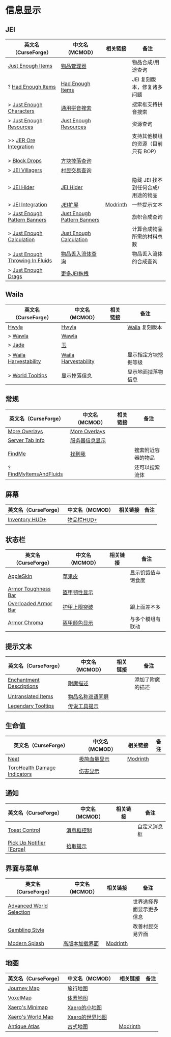# 信息显示

## JEI

| 英文名（CurseForge）                                                                                      | 中文名（MCMOD）                                                     | 相关链接                                             | 备注                               |
| --------------------------------------------------------------------------------------------------------- | ------------------------------------------------------------------- | ---------------------------------------------------- | ---------------------------------- |
| [Just Enough Items](https://www.curseforge.com/minecraft/mc-mods/jei)                                     | [物品管理器](https://www.mcmod.cn/class/459.html)                   |                                                      | 物品合成/用途查询                  |
| ? [Had Enough Items](https://www.curseforge.com/minecraft/mc-mods/had-enough-items)                       | [Had Enough Items](https://www.mcmod.cn/class/5881.html)            |                                                      | JEI 复刻版本，修复诸多问题         |
| > [Just Enough Characters](https://www.curseforge.com/minecraft/mc-mods/just-enough-characters)           | [通用拼音搜索](https://www.mcmod.cn/class/840.html)                 |                                                      | 搜索框支持拼音搜索                 |
| > [Just Enough Resources](https://www.curseforge.com/minecraft/mc-mods/just-enough-resources-jer)         | [Just Enough Resources](https://www.mcmod.cn/class/855.html)        |                                                      | 资源查询                           |
| >> [JER Ore Integration](https://www.curseforge.com/minecraft/mc-mods/jer-ore-integration)                |                                                                     |                                                      | 支持其他模组的资源（目前只有 BOP） |
| > [Block Drops](https://www.curseforge.com/minecraft/mc-mods/block-drops-jei-addon)                       | [方块掉落查询](https://www.mcmod.cn/class/997.html)                 |                                                      |                                    |
| > [JEI Villagers](https://www.curseforge.com/minecraft/mc-mods/jei-villagers)                             | [村民交易查询](https://www.mcmod.cn/class/2143.html)                |                                                      |                                    |
| > [JEI Hider](https://www.curseforge.com/minecraft/mc-mods/jei-hider)                                     | [JEI Hider](https://www.mcmod.cn/class/1754.html)                   |                                                      | 隐藏 JEI 找不到任何合成/用途的物品 |
| > [JEI Integration](https://www.curseforge.com/minecraft/mc-mods/jei-integration)                         | [JEI扩展](https://www.mcmod.cn/class/2077.html)                     | [Modrinth](https://modrinth.com/mod/jei-integration) | 一些提示文本                       |
| > [Just Enough Pattern Banners](https://www.curseforge.com/minecraft/mc-mods/just-enough-pattern-banners) | [Just Enough Pattern Banners](https://www.mcmod.cn/class/1273.html) |                                                      | 旗帜合成查询                       |
| > [Just Enough Calculation](https://www.curseforge.com/minecraft/mc-mods/just-enough-calculation)         | [Just Enough Calculation](https://www.mcmod.cn/class/3643.html)     |                                                      | 计算合成物品所需的材料总数         |
| > [Just Enough Throwing In Fluids](https://www.curseforge.com/minecraft/mc-mods/jetif)                    | [物品丢入流体查询](https://www.mcmod.cn/class/2094.html)            |                                                      | 物品丢入流体的合成查询             |
| > [Just Enough Drags](https://www.curseforge.com/minecraft/mc-mods/just-enough-drags)                     | [更多JEI拖拽](https://www.mcmod.cn/class/3626.html)                 |                                                      |                                    |

## Waila

| 英文名（CurseForge）                                                                        | 中文名（MCMOD）                                             | 相关链接 | 备注                                                                 |
| ------------------------------------------------------------------------------------------- | ----------------------------------------------------------- | -------- | -------------------------------------------------------------------- |
| [Hwyla](https://www.curseforge.com/minecraft/mc-mods/hwyla)                                 | [Hwyla](https://www.mcmod.cn/class/668.html)                |          | [Waila](https://www.curseforge.com/minecraft/mc-mods/waila) 复刻版本 |
| > [Wawla](https://www.curseforge.com/minecraft/mc-mods/wawla-what-are-we-looking-at)        | [Wawla](https://www.mcmod.cn/class/1201.html)               |          |                                                                      |
| > [Jade](https://www.curseforge.com/minecraft/mc-mods/jade)                                 | [玉](https://www.mcmod.cn/class/3482.html)                  |          |                                                                      |
| > [Waila Harvestability](https://www.curseforge.com/minecraft/mc-mods/waila-harvestability) | [Waila Harvestability](https://www.mcmod.cn/class/666.html) |          | 显示指定方块挖掘等级                                                 |
| > [World Tooltips](https://www.curseforge.com/minecraft/mc-mods/world-tooltips)             | [显示掉落信息](https://www.mcmod.cn/class/2682.html)        |          | 显示地面掉落物信息                                                   |

## 常规

| 英文名（CurseForge）                                                                        | 中文名（MCMOD）                                        | 相关链接 | 备注               |
| ------------------------------------------------------------------------------------------- | ------------------------------------------------------ | -------- | ------------------ |
| [More Overlays](https://www.curseforge.com/minecraft/mc-mods/more-overlays)                 | [More Overlays](https://www.mcmod.cn/class/2597.html)  |          |                    |
| [Server Tab Info](https://www.curseforge.com/minecraft/mc-mods/server-tab-info)             | [服务器信息显示](https://www.mcmod.cn/class/2717.html) |          |                    |
| [FindMe](https://www.curseforge.com/minecraft/mc-mods/findme)                               | [找到我](https://www.mcmod.cn/class/2156.html)         |          | 搜索附近容器的物品 |
| ? [FindMyItemsAndFluids](https://www.curseforge.com/minecraft/mc-mods/findmyitemsandfluids) |                                                        |          | 还可以搜索流体     |

## 屏幕

| 英文名（CurseForge）                                                               | 中文名（MCMOD）                                    | 相关链接 | 备注 |
| ---------------------------------------------------------------------------------- | -------------------------------------------------- | -------- | ---- |
| [Inventory HUD+](https://www.curseforge.com/minecraft/mc-mods/inventory-hud-forge) | [物品栏HUD+](https://www.mcmod.cn/class/3395.html) |          |      |

## 状态栏

| 英文名（CurseForge）                                                                      | 中文名（MCMOD）                                      | 相关链接 | 备注               |
| ----------------------------------------------------------------------------------------- | ---------------------------------------------------- | -------- | ------------------ |
| [AppleSkin](https://www.curseforge.com/minecraft/mc-mods/appleskin)                       | [苹果皮](https://www.mcmod.cn/class/744.html)        |          | 显示饥饿值与饱食度 |
| [Armor Toughness Bar](https://www.curseforge.com/minecraft/mc-mods/armor-toughness-bar)   | [盔甲韧性显示](https://www.mcmod.cn/class/2964.html) |          |                    |
| [Overloaded Armor Bar](https://www.curseforge.com/minecraft/mc-mods/overloaded-armor-bar) | [护甲上限突破](https://www.mcmod.cn/class/3131.html) |          | 跟上面差不多       |
| [Armor Chroma](https://www.curseforge.com/minecraft/mc-mods/armor-chroma)                 | [盔甲颜色显示](https://www.mcmod.cn/class/3164.html) |          | 与多个模组有联动   |

## 提示文本

| 英文名（CurseForge）                                                                              | 中文名（MCMOD）                                          | 相关链接 | 备注             |
| ------------------------------------------------------------------------------------------------- | -------------------------------------------------------- | -------- | ---------------- |
| [Enchantment Descriptions](https://www.curseforge.com/minecraft/mc-mods/enchantment-descriptions) | [附魔描述](https://www.mcmod.cn/class/1945.html)         |          | 添加了附魔的描述 |
| [Untranslated Items](https://www.curseforge.com/minecraft/mc-mods/untranslated-items)             | [物品名称双语同屏](https://www.mcmod.cn/class/3055.html) |          |                  |
| [Legendary Tooltips](https://www.curseforge.com/minecraft/mc-mods/legendary-tooltips)             | [传说工具提示](https://www.mcmod.cn/class/5396.html)     |          |                  |

## 生命值

| 英文名（CurseForge）                                                                                      | 中文名（MCMOD）                                     | 相关链接                                  | 备注 |
| --------------------------------------------------------------------------------------------------------- | --------------------------------------------------- | ----------------------------------------- | ---- |
| [Neat](https://www.curseforge.com/minecraft/mc-mods/neat)                                                 | [极简血量显示](https://www.mcmod.cn/class/619.html) | [Modrinth](https://modrinth.com/mod/neat) |      |
| [ToroHealth Damage Indicators](https://www.curseforge.com/minecraft/mc-mods/torohealth-damage-indicators) | [伤害显示](https://www.mcmod.cn/class/1015.html)    |                                           |      |

## 通知

| 英文名（CurseForge）                                                                      | 中文名（MCMOD）                                    | 相关链接 | 备注         |
| ----------------------------------------------------------------------------------------- | -------------------------------------------------- | -------- | ------------ |
| [Toast Control](https://www.curseforge.com/minecraft/mc-mods/toast-control)               | [消息框控制](https://www.mcmod.cn/class/1758.html) |          | 自定义消息框 |
| [Pick Up Notifier [Forge]](https://www.curseforge.com/minecraft/mc-mods/pick-up-notifier) | [拾取提示](https://www.mcmod.cn/class/5216.html)   |          |              |

## 界面与菜单

| 英文名（CurseForge）                                                                              | 中文名（MCMOD）                                        | 相关链接                                           | 备注                     |
| ------------------------------------------------------------------------------------------------- | ------------------------------------------------------ | -------------------------------------------------- | ------------------------ |
| [Advanced World Selection](https://www.curseforge.com/minecraft/mc-mods/advanced-world-selection) |                                                        |                                                    | 世界选择界面显示更多信息 |
| [Gambling Style](https://www.curseforge.com/minecraft/mc-mods/gambling-style)                     |                                                        |                                                    | 改善村民交易界面         |
| [Modern Splash](https://www.curseforge.com/minecraft/mc-mods/modern-splash)                       | [高版本加载界面](https://www.mcmod.cn/class/6538.html) | [Modrinth](https://modrinth.com/mod/modern-splash) |                          |

## 地图

| 英文名（CurseForge）                                                               | 中文名（MCMOD）                                         | 相关链接                                           | 备注 |
| ---------------------------------------------------------------------------------- | ------------------------------------------------------- | -------------------------------------------------- | ---- |
| [Journey Map](https://www.curseforge.com/minecraft/mc-mods/journeymap)             | [旅行地图](https://www.mcmod.cn/class/198.html)         |                                                    |      |
| [VoxelMap](https://www.curseforge.com/minecraft/mc-mods/voxelmap)                  | [体素地图](https://www.mcmod.cn/class/981.html)         |                                                    |      |
| [Xaero's Minimap](https://www.curseforge.com/minecraft/mc-mods/xaeros-minimap)     | [Xaero的小地图](https://www.mcmod.cn/class/1701.html)   |                                                    |      |
| [Xaero's World Map](https://www.curseforge.com/minecraft/mc-mods/xaeros-world-map) | [Xaero的世界地图](https://www.mcmod.cn/class/1483.html) |                                                    |      |
| [Antique Atlas](https://www.curseforge.com/minecraft/mc-mods/antique-atlas)        | [古式地图](https://www.mcmod.cn/class/1308.html)        | [Modrinth](https://modrinth.com/mod/antique-atlas) |      |
